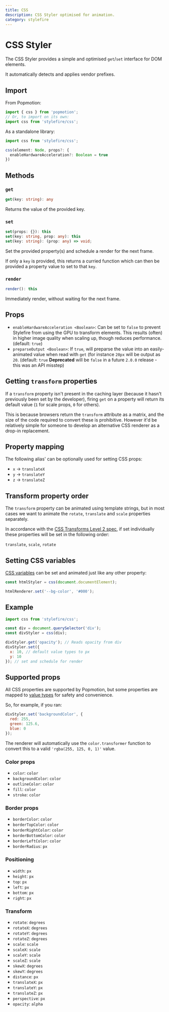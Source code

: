 ```yaml
---
title: CSS
description: CSS Styler optimised for animation.
category: stylefire
---
```


# CSS Styler

The CSS Styler provides a simple and optimised `get`/`set` interface for DOM elements.

It automatically detects and applies vendor prefixes.

## Import

From Popmotion:

```javascript
import { css } from 'popmotion';
// Or, to import on its own:
import css from 'stylefire/css';
```

As a standalone library:

```javascript
import css from 'stylefire/css';
```

```typescript
css(element: Node, props?: {
  enableHardwareAcceleration?: Boolean = true
})
```

## Methods

### `get`

```typescript
get(key: string): any
```

Returns the value of the provided key.

### `set`

```typescript
set(props: {}): this
set(key: string, prop: any): this
set(key: string): (prop: any) => void;
```

Set the provided property(s) and schedule a render for the next frame.

If only a `key` is provided, this returns a curried function which can then be provided a property value to set to that `key`.

### `render`

```typescript
render(): this
```

Immediately render, without waiting for the next frame.

## Props
- `enableHardwareAcceleration <Boolean>`: Can be set to `false` to prevent Stylefire from using the GPU to transform elements. This results (often) in higher image quality when scaling up, though reduces performance. (default: `true`)
- `preparseOutput <Boolean>`: If `true`, will preparse the value into an easily-animated value when read with `get` (for instance `20px` will be output as `20`. (default: `true` **Deprecated** will be `false` in a future `2.0.0` release - this was an API misstep)

## Getting `transform` properties
If a `transform` property isn't present in the caching layer (because it hasn't previously been set by the developer), firing `get` on a property will return its default value (`1` for scale props, `0` for others).

This is because browsers return the `transform` attribute as a matrix, and the size of the code required to convert these is prohibitive. However it'd be relatively simple for someone to develop an alternative CSS renderer as a drop-in replacement.

## Property mapping
The following alias' can be optionally used for setting CSS props:

- `x` -> `translateX`
- `y` -> `translateY`
- `z` -> `translateZ`

## Transform property order
The `transform` property can be animated using template strings, but in most cases we want to animate the `rotate`, `translate` and `scale` properties separately.

In accordance with the [CSS Transforms Level 2 spec](https://drafts.csswg.org/css-transforms-2/#individual-transforms), if set individually these properties will be set in the following order:

`translate`, `scale`, `rotate`

## Setting CSS variables

[CSS variables](https://css-tricks.com/difference-between-types-of-css-variables/#article-header-id-1) can be set and animated just like any other property:

```javascript
const htmlStyler = css(document.documentElement);

htmlRenderer.set('--bg-color', '#000');
```

## Example

```javascript
import css from 'stylefire/css';

const div = document.querySelector('div');
const divStyler = css(div);

divStyler.get('opacity'); // Reads opacity from div
divStyler.set({
  x: 10, // default value types to px
  y: 10
}); // set and schedule for render
```

## Supported props

All CSS properties are supported by Popmotion, but some properties are mapped to [value types](/api/value-types) for safety and convenience.

So, for example, if you ran:

```javascript
divStyler.set('backgroundColor', {
  red: 255,
  green: 125.6,
  blue: 0
});
```

The renderer will automatically use the `color.transformer` function to convert this to a valid `'rgba(255, 125, 0, 1)'` value.

### Color props
- `color`: `color`
- `backgroundColor`: `color`
- `outlineColor`: `color`
- `fill`: `color`
- `stroke`: `color`

### Border props
- `borderColor`: `color`
- `borderTopColor`: `color`
- `borderRightColor`: `color`
- `borderBottomColor`: `color`
- `borderLeftColor`: `color`
- `borderRadius`: `px`

### Positioning
- `width`: `px`
- `height`: `px`
- `top`: `px`
- `left`: `px`
- `bottom`: `px`
- `right`: `px`

### Transform 
- `rotate`: `degrees`
- `rotateX`: `degrees`
- `rotateY`: `degrees`
- `rotateZ`: `degrees`
- `scale`: `scale`
- `scaleX`: `scale`
- `scaleY`: `scale`
- `scaleZ`: `scale`
- `skewX`: `degrees`
- `skewY`: `degrees`
- `distance`: `px`
- `translateX`: `px`
- `translateY`: `px`
- `translateZ`: `px`
- `perspective`: `px`
- `opacity`: `alpha`
